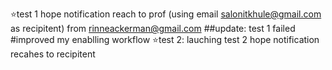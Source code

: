 ⭐test 1 
hope notification reach to prof
(using email salonitkhule@gmail.com as recipitent)
from rinneackerman@gmail.com 
##update:
  test 1 failed
#improved my enablling workflow
⭐test 2:
lauching test 2
hope notification recahes to recipitent
